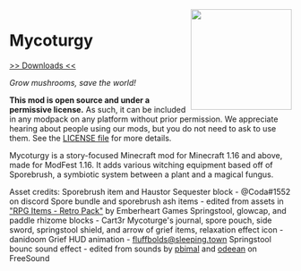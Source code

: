 <img src="icon.png" align="right" width="180px"/>

# Mycoturgy


[>> Downloads <<](https://github.com/Boundarybreaker/Mycoturgy/releases)

*Grow mushrooms, save the world!*

**This mod is open source and under a permissive license.** As such, it can be included in any modpack on any platform without prior permission. We appreciate hearing about people using our mods, but you do not need to ask to use them. See the [LICENSE file](LICENSE) for more details.

Mycoturgy is a story-focused Minecraft mod for Minecraft 1.16 and above, made for ModFest 1.16. It adds various witching equipment based off of Sporebrush, a symbiotic system between a plant and a magical fungus.

Asset credits:
Sporebrush item and Haustor Sequester block - @Coda#1552 on discord
Spore bundle and sporebrush ash items - edited from assets in ["RPG Items - Retro Pack"](https://emberheartgames.itch.io/rpg-items-retro-pack) by Emberheart Games
Springstool, glowcap, and paddle rhizome blocks - Cart3r
Mycoturge's journal, spore pouch, side sword, springstool shield, and arrow of grief items, relaxation effect icon - danidoom
Grief HUD animation - fluffbolds@sleeping.town
Springstool bounc sound effect - edited from sounds by [pbimal](https://freesound.org/people/pbimal/sounds/534111/) and [odeean](https://freesound.org/people/odeean/sounds/139476/) on FreeSound